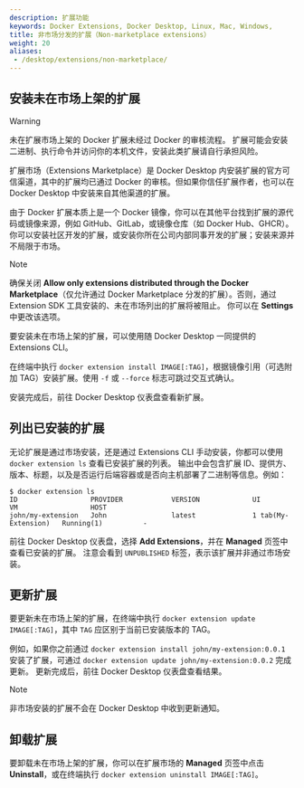 ```yaml
---
description: 扩展功能
keywords: Docker Extensions, Docker Desktop, Linux, Mac, Windows,
title: 非市场分发的扩展（Non‑marketplace extensions）
weight: 20
aliases:
 - /desktop/extensions/non-marketplace/
---
```


## 安装未在市场上架的扩展

> [!WARNING]
>
> 未在扩展市场上架的 Docker 扩展未经过 Docker 的审核流程。
> 扩展可能会安装二进制、执行命令并访问你的本机文件，安装此类扩展请自行承担风险。

扩展市场（Extensions Marketplace）是 Docker Desktop 内安装扩展的官方可信渠道，其中的扩展均已通过 Docker 的审核。但如果你信任扩展作者，也可以在 Docker Desktop 中安装来自其他渠道的扩展。

由于 Docker 扩展本质上是一个 Docker 镜像，你可以在其他平台找到扩展的源代码或镜像来源，例如 GitHub、GitLab，或镜像仓库（如 Docker Hub、GHCR）。
你可以安装社区开发的扩展，或安装你所在公司内部同事开发的扩展；安装来源并不局限于市场。

> [!NOTE]
>
> 确保关闭 **Allow only extensions distributed through the Docker Marketplace**（仅允许通过 Docker Marketplace 分发的扩展）。否则，通过 Extension SDK 工具安装的、未在市场列出的扩展将被阻止。
> 你可以在 **Settings** 中更改该选项。

要安装未在市场上架的扩展，可以使用随 Docker Desktop 一同提供的 Extensions CLI。

在终端中执行 `docker extension install IMAGE[:TAG]`，根据镜像引用（可选附加 TAG）安装扩展。使用 `-f` 或 `--force` 标志可跳过交互式确认。

安装完成后，前往 Docker Desktop 仪表盘查看新扩展。

## 列出已安装的扩展

无论扩展是通过市场安装，还是通过 Extensions CLI 手动安装，你都可以使用 `docker extension ls` 查看已安装扩展的列表。
输出中会包含扩展 ID、提供方、版本、标题，以及是否运行后端容器或是否向主机部署了二进制等信息。例如：

```console
$ docker extension ls
ID                  PROVIDER            VERSION             UI                    VM                  HOST
john/my-extension   John                latest              1 tab(My-Extension)   Running(1)          -
```

前往 Docker Desktop 仪表盘，选择 **Add Extensions**，并在 **Managed** 页签中查看已安装的扩展。
注意会看到 `UNPUBLISHED` 标签，表示该扩展并非通过市场安装。

## 更新扩展 

要更新未在市场上架的扩展，在终端中执行 `docker extension update IMAGE[:TAG]`，其中 `TAG` 应区别于当前已安装版本的 TAG。

例如，如果你之前通过 `docker extension install john/my-extension:0.0.1` 安装了扩展，可通过 `docker extension update john/my-extension:0.0.2` 完成更新。
更新完成后，前往 Docker Desktop 仪表盘查看结果。

> [!NOTE]
>
> 非市场安装的扩展不会在 Docker Desktop 中收到更新通知。

## 卸载扩展

要卸载未在市场上架的扩展，你可以在扩展市场的 **Managed** 页签中点击 **Uninstall**，或在终端执行 `docker extension uninstall IMAGE[:TAG]`。
